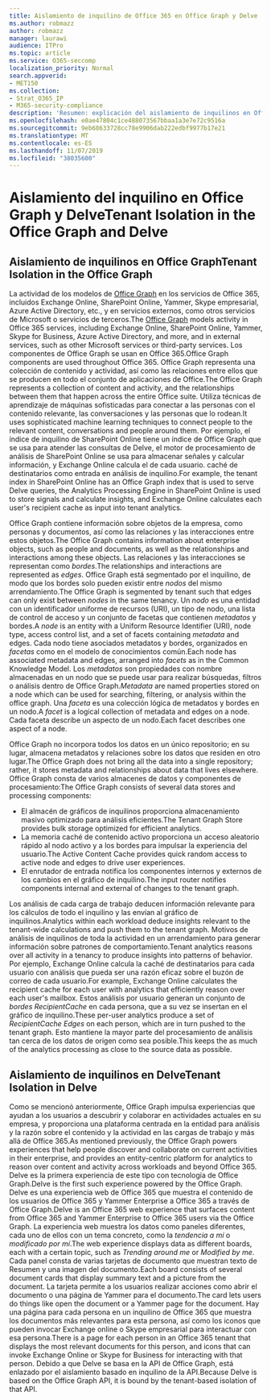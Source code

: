 ```yaml
---
title: Aislamiento de inquilino de Office 365 en Office Graph y Delve
ms.author: robmazz
author: robmazz
manager: laurawi
audience: ITPro
ms.topic: article
ms.service: O365-seccomp
localization_priority: Normal
search.appverid:
- MET150
ms.collection:
- Strat_O365_IP
- M365-security-compliance
description: 'Resumen: explicación del aislamiento de inquilinos en Office Graph y en Delve.'
ms.openlocfilehash: e0ae47804c1ce488073567bbaa1a3e7e72c9516a
ms.sourcegitcommit: 9eb68633728cc78e9906dab222edbf9977b17e21
ms.translationtype: MT
ms.contentlocale: es-ES
ms.lasthandoff: 11/07/2019
ms.locfileid: "38035600"
---
```

# <a name="tenant-isolation-in-the-office-graph-and-delve"></a><span data-ttu-id="ee0ed-103">Aislamiento del inquilino en Office Graph y Delve</span><span class="sxs-lookup"><span data-stu-id="ee0ed-103">Tenant Isolation in the Office Graph and Delve</span></span>

## <a name="tenant-isolation-in-the-office-graph"></a><span data-ttu-id="ee0ed-104">Aislamiento de inquilinos en Office Graph</span><span class="sxs-lookup"><span data-stu-id="ee0ed-104">Tenant Isolation in the Office Graph</span></span>

<span data-ttu-id="ee0ed-105">La actividad de los modelos de [Office Graph](https://developer.microsoft.com) en los servicios de Office 365, incluidos Exchange Online, SharePoint Online, Yammer, Skype empresarial, Azure Active Directory, etc., y en servicios externos, como otros servicios de Microsoft o servicios de terceros.</span><span class="sxs-lookup"><span data-stu-id="ee0ed-105">The [Office Graph](https://developer.microsoft.com) models activity in Office 365 services, including Exchange Online, SharePoint Online, Yammer, Skype for Business, Azure Active Directory, and more, and in external services, such as other Microsoft services or third-party services.</span></span> <span data-ttu-id="ee0ed-106">Los componentes de Office Graph se usan en Office 365.</span><span class="sxs-lookup"><span data-stu-id="ee0ed-106">Office Graph components are used throughout Office 365.</span></span> <span data-ttu-id="ee0ed-107">Office Graph representa una colección de contenido y actividad, así como las relaciones entre ellos que se producen en todo el conjunto de aplicaciones de Office.</span><span class="sxs-lookup"><span data-stu-id="ee0ed-107">The Office Graph represents a collection of content and activity, and the relationships between them that happen across the entire Office suite.</span></span> <span data-ttu-id="ee0ed-108">Utiliza técnicas de aprendizaje de máquinas sofisticadas para conectar a las personas con el contenido relevante, las conversaciones y las personas que lo rodean.</span><span class="sxs-lookup"><span data-stu-id="ee0ed-108">It uses sophisticated machine learning techniques to connect people to the relevant content, conversations and people around them.</span></span> <span data-ttu-id="ee0ed-109">Por ejemplo, el índice de inquilino de SharePoint Online tiene un índice de Office Graph que se usa para atender las consultas de Delve, el motor de procesamiento de análisis de SharePoint Online se usa para almacenar señales y calcular información, y Exchange Online calcula el de cada usuario. caché de destinatarios como entrada en análisis de inquilino.</span><span class="sxs-lookup"><span data-stu-id="ee0ed-109">For example, the tenant index in SharePoint Online has an Office Graph index that is used to serve Delve queries, the Analytics Processing Engine in SharePoint Online is used to store signals and calculate insights, and Exchange Online calculates each user's recipient cache as input into tenant analytics.</span></span>

<span data-ttu-id="ee0ed-110">Office Graph contiene información sobre objetos de la empresa, como personas y documentos, así como las relaciones y las interacciones entre estos objetos.</span><span class="sxs-lookup"><span data-stu-id="ee0ed-110">The Office Graph contains information about enterprise objects, such as people and documents, as well as the relationships and interactions among these objects.</span></span> <span data-ttu-id="ee0ed-111">Las relaciones y las interacciones se representan como *bordes*.</span><span class="sxs-lookup"><span data-stu-id="ee0ed-111">The relationships and interactions are represented as *edges*.</span></span> <span data-ttu-id="ee0ed-112">Office Graph está segmentado por el inquilino, de modo que los bordes solo pueden existir entre *nodos* del mismo arrendamiento.</span><span class="sxs-lookup"><span data-stu-id="ee0ed-112">The Office Graph is segmented by tenant such that edges can only exist between *nodes* in the same tenancy.</span></span> <span data-ttu-id="ee0ed-113">Un *nodo* es una entidad con un identificador uniforme de recursos (URI), un tipo de nodo, una lista de control de acceso y un conjunto de facetas que contienen *metadatos* y bordes.</span><span class="sxs-lookup"><span data-stu-id="ee0ed-113">A *node* is an entity with a Uniform Resource Identifier (URI), node type, access control list, and a set of facets containing *metadata* and edges.</span></span> <span data-ttu-id="ee0ed-114">Cada nodo tiene asociados metadatos y bordes, organizados en *facetas* como en el modelo de conocimientos común.</span><span class="sxs-lookup"><span data-stu-id="ee0ed-114">Each node has associated metadata and edges, arranged into *facets* as in the Common Knowledge Model.</span></span> <span data-ttu-id="ee0ed-115">Los *metadatos* son propiedades con nombre almacenadas en un nodo que se puede usar para realizar búsquedas, filtros o análisis dentro de Office Graph.</span><span class="sxs-lookup"><span data-stu-id="ee0ed-115">*Metadata* are named properties stored on a node which can be used for searching, filtering, or analysis within the office graph.</span></span> <span data-ttu-id="ee0ed-116">Una *faceta* es una colección lógica de metadatos y bordes en un nodo.</span><span class="sxs-lookup"><span data-stu-id="ee0ed-116">A *facet* is a logical collection of metadata and edges on a node.</span></span> <span data-ttu-id="ee0ed-117">Cada faceta describe un aspecto de un nodo.</span><span class="sxs-lookup"><span data-stu-id="ee0ed-117">Each facet describes one aspect of a node.</span></span> 

<span data-ttu-id="ee0ed-118">Office Graph no incorpora todos los datos en un único repositorio; en su lugar, almacena metadatos y relaciones sobre los datos que residen en otro lugar.</span><span class="sxs-lookup"><span data-stu-id="ee0ed-118">The Office Graph does not bring all the data into a single repository; rather, it stores metadata and relationships about data that lives elsewhere.</span></span> <span data-ttu-id="ee0ed-119">Office Graph consta de varios almacenes de datos y componentes de procesamiento:</span><span class="sxs-lookup"><span data-stu-id="ee0ed-119">The Office Graph consists of several data stores and processing components:</span></span>

- <span data-ttu-id="ee0ed-120">El almacén de gráficos de inquilinos proporciona almacenamiento masivo optimizado para análisis eficientes.</span><span class="sxs-lookup"><span data-stu-id="ee0ed-120">The Tenant Graph Store provides bulk storage optimized for efficient analytics.</span></span>
- <span data-ttu-id="ee0ed-121">La memoria caché de contenido activo proporciona un acceso aleatorio rápido al nodo activo y a los bordes para impulsar la experiencia del usuario.</span><span class="sxs-lookup"><span data-stu-id="ee0ed-121">The Active Content Cache provides quick random access to active node and edges to drive user experiences.</span></span>
- <span data-ttu-id="ee0ed-122">El enrutador de entrada notifica los componentes internos y externos de los cambios en el gráfico de inquilino.</span><span class="sxs-lookup"><span data-stu-id="ee0ed-122">The input router notifies components internal and external of changes to the tenant graph.</span></span>

<span data-ttu-id="ee0ed-123">Los análisis de cada carga de trabajo deducen información relevante para los cálculos de todo el inquilino y las envían al gráfico de inquilinos.</span><span class="sxs-lookup"><span data-stu-id="ee0ed-123">Analytics within each workload deduce insights relevant to the tenant-wide calculations and push them to the tenant graph.</span></span> <span data-ttu-id="ee0ed-124">Motivos de análisis de inquilinos de toda la actividad en un arrendamiento para generar información sobre patrones de comportamiento.</span><span class="sxs-lookup"><span data-stu-id="ee0ed-124">Tenant analytics reasons over all activity in a tenancy to produce insights into patterns of behavior.</span></span> <span data-ttu-id="ee0ed-125">Por ejemplo, Exchange Online calcula la caché de destinatarios para cada usuario con análisis que pueda ser una razón eficaz sobre el buzón de correo de cada usuario.</span><span class="sxs-lookup"><span data-stu-id="ee0ed-125">For example, Exchange Online calculates the recipient cache for each user with analytics that efficiently reason over each user's mailbox.</span></span> <span data-ttu-id="ee0ed-126">Estos análisis por usuario generan un conjunto de *bordes RecipientCache* en cada persona, que a su vez se insertan en el gráfico de inquilino.</span><span class="sxs-lookup"><span data-stu-id="ee0ed-126">These per-user analytics produce a set of *RecipientCache Edges* on each person, which are in turn pushed to the tenant graph.</span></span> <span data-ttu-id="ee0ed-127">Esto mantiene la mayor parte del procesamiento de análisis tan cerca de los datos de origen como sea posible.</span><span class="sxs-lookup"><span data-stu-id="ee0ed-127">This keeps the as much of the analytics processing as close to the source data as possible.</span></span>

## <a name="tenant-isolation-in-delve"></a><span data-ttu-id="ee0ed-128">Aislamiento de inquilinos en Delve</span><span class="sxs-lookup"><span data-stu-id="ee0ed-128">Tenant Isolation in Delve</span></span>

<span data-ttu-id="ee0ed-129">Como se mencionó anteriormente, Office Graph impulsa experiencias que ayudan a los usuarios a descubrir y colaborar en actividades actuales en su empresa, y proporciona una plataforma centrada en la entidad para análisis y la razón sobre el contenido y la actividad en las cargas de trabajo y más allá de Office 365.</span><span class="sxs-lookup"><span data-stu-id="ee0ed-129">As mentioned previously, the Office Graph powers experiences that help people discover and collaborate on current activities in their enterprise, and provides an entity-centric platform for analytics to reason over content and activity across workloads and beyond Office 365.</span></span> <span data-ttu-id="ee0ed-130">Delve es la primera experiencia de este tipo con tecnología de Office Graph.</span><span class="sxs-lookup"><span data-stu-id="ee0ed-130">Delve is the first such experience powered by the Office Graph.</span></span>
<span data-ttu-id="ee0ed-131">Delve es una experiencia web de Office 365 que muestra el contenido de los usuarios de Office 365 y Yammer Enterprise a Office 365 a través de Office Graph.</span><span class="sxs-lookup"><span data-stu-id="ee0ed-131">Delve is an Office 365 web experience that surfaces content from Office 365 and Yammer Enterprise to Office 365 users via the Office Graph.</span></span> <span data-ttu-id="ee0ed-132">La experiencia web muestra los datos como paneles diferentes, cada uno de ellos con un tema concreto, como la *tendencia a mí* o *modificado por mí*.</span><span class="sxs-lookup"><span data-stu-id="ee0ed-132">The web experience displays data as different boards, each with a certain topic, such as *Trending around me* or *Modified by me*.</span></span> <span data-ttu-id="ee0ed-133">Cada panel consta de varias tarjetas de documento que muestran texto de Resumen y una imagen del documento.</span><span class="sxs-lookup"><span data-stu-id="ee0ed-133">Each board consists of several document cards that display summary text and a picture from the document.</span></span> <span data-ttu-id="ee0ed-134">La tarjeta permite a los usuarios realizar acciones como abrir el documento o una página de Yammer para el documento.</span><span class="sxs-lookup"><span data-stu-id="ee0ed-134">The card lets users do things like open the document or a Yammer page for the document.</span></span> <span data-ttu-id="ee0ed-135">Hay una página para cada persona en un inquilino de Office 365 que muestra los documentos más relevantes para esta persona, así como los iconos que pueden invocar Exchange online o Skype empresarial para interactuar con esa persona.</span><span class="sxs-lookup"><span data-stu-id="ee0ed-135">There is a page for each person in an Office 365 tenant that displays the most relevant documents for this person, and icons that can invoke Exchange Online or Skype for Business for interacting with that person.</span></span> <span data-ttu-id="ee0ed-136">Debido a que Delve se basa en la API de Office Graph, está enlazado por el aislamiento basado en inquilino de la API.</span><span class="sxs-lookup"><span data-stu-id="ee0ed-136">Because Delve is based on the Office Graph API, it is bound by the tenant-based isolation of that API.</span></span>